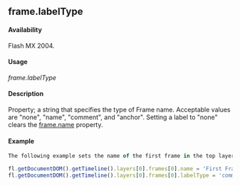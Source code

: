 ## frame.labelType

#### Availability

Flash MX 2004.

#### Usage

*frame.labelType*

#### Description

Property; a string that specifies the type of Frame name. Acceptable values are "none", "name", "comment", and
"anchor". Setting a label to "none" clears the [frame.name](../Frame_object/frame22.md) property.

#### Example

```javascript
The following example sets the name of the first frame in the top layer to "First Frame" and then sets its label to"comment":

fl.getDocumentDOM().getTimeline().layers[0].frames[0].name = 'First Frame'; 
fl.getDocumentDOM().getTimeline().layers[0].frames[0].labelType = 'comment';

```